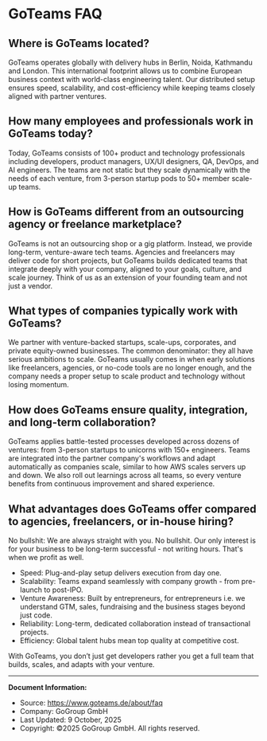# GoTeams FAQ

## Where is GoTeams located?

GoTeams operates globally with delivery hubs in Berlin, Noida, Kathmandu and London. This international footprint allows us to combine European business context with world-class engineering talent. Our distributed setup ensures speed, scalability, and cost-efficiency while keeping teams closely aligned with partner ventures.

## How many employees and professionals work in GoTeams today?

Today, GoTeams consists of 100+ product and technology professionals including developers, product managers, UX/UI designers, QA, DevOps, and AI engineers. The teams are not static but they scale dynamically with the needs of each venture, from 3-person startup pods to 50+ member scale-up teams.

## How is GoTeams different from an outsourcing agency or freelance marketplace?

GoTeams is not an outsourcing shop or a gig platform. Instead, we provide long-term, venture-aware tech teams. Agencies and freelancers may deliver code for short projects, but GoTeams builds dedicated teams that integrate deeply with your company, aligned to your goals, culture, and scale journey. Think of us as an extension of your founding team and not just a vendor.

## What types of companies typically work with GoTeams?

We partner with venture-backed startups, scale-ups, corporates, and private equity-owned businesses. The common denominator: they all have serious ambitions to scale. GoTeams usually comes in when early solutions like freelancers, agencies, or no-code tools are no longer enough, and the company needs a proper setup to scale product and technology without losing momentum.

## How does GoTeams ensure quality, integration, and long-term collaboration?

GoTeams applies battle-tested processes developed across dozens of ventures: from 3-person startups to unicorns with 150+ engineers. Teams are integrated into the partner company's workflows and adapt automatically as companies scale, similar to how AWS scales servers up and down. We also roll out learnings across all teams, so every venture benefits from continuous improvement and shared experience.

## What advantages does GoTeams offer compared to agencies, freelancers, or in-house hiring?

No bullshit: We are always straight with you. No bullshit. Our only interest is for your business to be long-term successful - not writing hours. That's when we profit as well.

- Speed: Plug-and-play setup delivers execution from day one.
- Scalability: Teams expand seamlessly with company growth - from pre-launch to post-IPO.
- Venture Awareness: Built by entrepreneurs, for entrepreneurs i.e. we understand GTM, sales, fundraising and the business stages beyond just code.
- Reliability: Long-term, dedicated collaboration instead of transactional projects.
- Efficiency: Global talent hubs mean top quality at competitive cost.

With GoTeams, you don’t just get developers rather you get a full team that builds, scales, and adapts with your venture.

---

**Document Information:**
- Source: https://www.goteams.de/about/faq
- Company: GoGroup GmbH
- Last Updated: 9 October, 2025
- Copyright: ©2025 GoGroup GmbH. All rights reserved.
